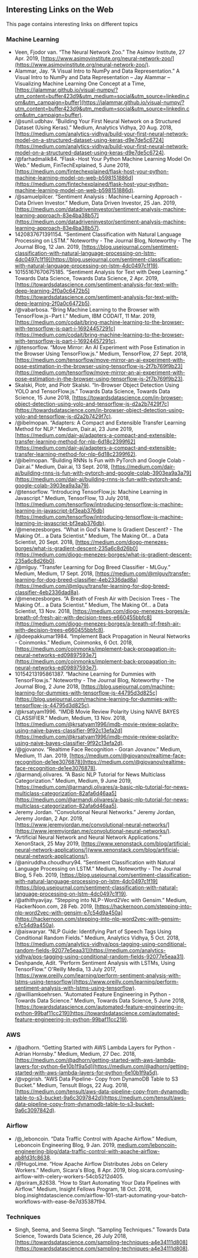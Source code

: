 ## Interesting Links on the Web

This page contains interesting links on different topics

### Machine Learning

  * Veen, Fjodor van. “The Neural Network Zoo.” The Asimov Institute, 27 Apr. 2019, [https://www.asimovinstitute.org/neural-network-zoo/](https://www.asimovinstitute.org/neural-network-zoo/).
  * Alammar, Jay. “A Visual Intro to NumPy and Data Representation.” A Visual Intro to NumPy and Data Representation – Jay Alammar – Visualizing Machine Learning One Concept at a Time, [https://jalammar.github.io/visual-numpy/?utm_content=buffer423d9&utm_medium=social&utm_source=linkedin.com&utm_campaign=buffer](https://jalammar.github.io/visual-numpy/?utm_content=buffer423d9&utm_medium=social&utm_source=linkedin.com&utm_campaign=buffer).
  * /@sunil.udbhav. “Building Your First Neural Network on a Structured Dataset (Using Keras).” Medium, Analytics Vidhya, 20 Aug. 2018, [https://medium.com/analytics-vidhya/build-your-first-neural-network-model-on-a-structured-dataset-using-keras-d9e7de5c6724](https://medium.com/analytics-vidhya/build-your-first-neural-network-model-on-a-structured-dataset-using-keras-d9e7de5c6724).
  * /@farhadmalik84. “Flask - Host Your Python Machine Learning Model On Web.” Medium, FinTechExplained, 5 June 2019, [https://medium.com/fintechexplained/flask-host-your-python-machine-learning-model-on-web-b598151886d](https://medium.com/fintechexplained/flask-host-your-python-machine-learning-model-on-web-b598151886d).
  * /@samuelpilcer. “Sentiment Analysis : Machine-Learning Approach - Data Driven Investor.” Medium, Data Driven Investor, 25 Jan. 2019, [https://medium.com/datadriveninvestor/sentiment-analysis-machine-learning-approach-83e4ba38b57](https://medium.com/datadriveninvestor/sentiment-analysis-machine-learning-approach-83e4ba38b57).
  * 1420837671391154. “Sentiment Classification with Natural Language Processing on LSTM.” Noteworthy - The Journal Blog, Noteworthy - The Journal Blog, 12 Jan. 2019, [https://blog.usejournal.com/sentiment-classification-with-natural-language-processing-on-lstm-4dc0497c1f19](https://blog.usejournal.com/sentiment-classification-with-natural-language-processing-on-lstm-4dc0497c1f19).
  * 10155167670675185. “Sentiment Analysis for Text with Deep Learning.” Towards Data Science, Towards Data Science, 2 Apr. 2019, [https://towardsdatascience.com/sentiment-analysis-for-text-with-deep-learning-2f0a0c6472b5](https://towardsdatascience.com/sentiment-analysis-for-text-with-deep-learning-2f0a0c6472b5).
  * /@vabarbosa. “Bring Machine Learning to the Browser with TensorFlow.js - Part I.” Medium, IBM CODAIT, 11 Mar. 2019, [https://medium.com/codait/bring-machine-learning-to-the-browser-with-tensorflow-js-part-i-16924457291c](https://medium.com/codait/bring-machine-learning-to-the-browser-with-tensorflow-js-part-i-16924457291c).
  * /@tensorflow. “Move Mirror: An AI Experiment with Pose Estimation in the Browser Using TensorFlow.js.” Medium, TensorFlow, 27 Sept. 2018, [https://medium.com/tensorflow/move-mirror-an-ai-experiment-with-pose-estimation-in-the-browser-using-tensorflow-js-2f7b769f9b23](https://medium.com/tensorflow/move-mirror-an-ai-experiment-with-pose-estimation-in-the-browser-using-tensorflow-js-2f7b769f9b23).
  * Skalski, Piotr, and Piotr Skalski. “In-Browser Object Detection Using YOLO and TensorFlow.js.” Towards Data Science, Towards Data Science, 15 June 2018, [https://towardsdatascience.com/in-browser-object-detection-using-yolo-and-tensorflow-js-d2a2b7429f7c](https://towardsdatascience.com/in-browser-object-detection-using-yolo-and-tensorflow-js-d2a2b7429f7c).
  * /@ibelmopan. “Adapters: A Compact and Extensible Transfer Learning Method for NLP.” Medium, Dair.ai, 23 June 2019, [https://medium.com/dair-ai/adapters-a-compact-and-extensible-transfer-learning-method-for-nlp-6d18c2399f62](https://medium.com/dair-ai/adapters-a-compact-and-extensible-transfer-learning-method-for-nlp-6d18c2399f62).
  * /@ibelmopan. “Building RNNs Is Fun with PyTorch and Google Colab - Dair.ai.” Medium, Dair.ai, 13 Sept. 2018, [https://medium.com/dair-ai/building-rnns-is-fun-with-pytorch-and-google-colab-3903ea9a3a79](https://medium.com/dair-ai/building-rnns-is-fun-with-pytorch-and-google-colab-3903ea9a3a79).
  * /@tensorflow. “Introducing TensorFlow.js: Machine Learning in Javascript.” Medium, TensorFlow, 13 July 2018, [https://medium.com/tensorflow/introducing-tensorflow-js-machine-learning-in-javascript-bf3eab376db](https://medium.com/tensorflow/introducing-tensorflow-js-machine-learning-in-javascript-bf3eab376db).
  * /@menezesborges. “What in God's Name Is Gradient Descent? - The Making Of... a Data Scientist.” Medium, The Making Of... a Data Scientist, 20 Sept. 2018, [https://medium.com/diogo-menezes-borges/what-is-gradient-descent-235a6c8d26b0](https://medium.com/diogo-menezes-borges/what-is-gradient-descent-235a6c8d26b0).
  * /@mlguy. “Transfer Learning for Dog Breed Classifier - MLGuy.” Medium, Medium, 17 Sept. 2018, [https://medium.com/@mlguy/transfer-learning-for-dog-breed-classifier-4eb2336dad8a](https://medium.com/@mlguy/transfer-learning-for-dog-breed-classifier-4eb2336dad8a).
  * /@menezesborges. “A Breath of Fresh Air with Decision Trees - The Making Of... a Data Scientist.” Medium, The Making Of... a Data Scientist, 13 Nov. 2018, [https://medium.com/diogo-menezes-borges/a-breath-of-fresh-air-with-decision-trees-e660455bbfc8](https://medium.com/diogo-menezes-borges/a-breath-of-fresh-air-with-decision-trees-e660455bbfc8).
  * /@deepakkumar1984. “Implement Back Propagation in Neural Networks - Coinmonks.” Medium, Coinmonks, 6 Oct. 2018, [https://medium.com/coinmonks/implement-back-propagation-in-neural-networks-ed09897593e7](https://medium.com/coinmonks/implement-back-propagation-in-neural-networks-ed09897593e7).
  * 10154213195861387. “Machine Learning for Dummies with TensorFlow.js.” Noteworthy - The Journal Blog, Noteworthy - The Journal Blog, 2 June 2018, [https://blog.usejournal.com/machine-learning-for-dummies-with-tensorflow-js-44795d3d825c](https://blog.usejournal.com/machine-learning-for-dummies-with-tensorflow-js-44795d3d825c).
  * /@krsatyam1996. “IMDB Movie Review Polarity Using NAIVE BAYES CLASSIFIER.” Medium, Medium, 13 Nov. 2018, [https://medium.com/@krsatyam1996/imdb-movie-review-polarity-using-naive-bayes-classifier-9f92c13efa2d](https://medium.com/@krsatyam1996/imdb-movie-review-polarity-using-naive-bayes-classifier-9f92c13efa2d).
  * /@gjovanov. “Realtime Face Recognition - Goran Jovanov.” Medium, Medium, 11 Jan. 2019, [https://medium.com/@gjovanov/realtime-face-recognition-de1ee3076878](https://medium.com/@gjovanov/realtime-face-recognition-de1ee3076878).
  * /@armandj.olivares. “A Basic NLP Tutorial for News Multiclass Categorization.” Medium, Medium, 9 June 2019, [https://medium.com/@armandj.olivares/a-basic-nlp-tutorial-for-news-multiclass-categorization-82afa6d46aa5](https://medium.com/@armandj.olivares/a-basic-nlp-tutorial-for-news-multiclass-categorization-82afa6d46aa5).
  * Jeremy Jordan. “Convolutional Neural Networks.” Jeremy Jordan, Jeremy Jordan, 2 Apr. 2019, [https://www.jeremyjordan.me/convolutional-neural-networks/](https://www.jeremyjordan.me/convolutional-neural-networks/).
  * “Artificial Neural Network and Neural Network Applications.” XenonStack, 25 May 2019, [https://www.xenonstack.com/blog/artificial-neural-network-applications/](www.xenonstack.com/blog/artificial-neural-network-applications/).
  * /@aniruddha.choudhury94. “Sentiment Classification with Natural Language Processing on LSTM.” Medium, Noteworthy - The Journal Blog, 5 Feb. 2019, [https://blog.usejournal.com/sentiment-classification-with-natural-language-processing-on-lstm-4dc0497c1f19](https://blog.usejournal.com/sentiment-classification-with-natural-language-processing-on-lstm-4dc0497c1f19).
  * /@athithyavijay. “Stepping into NLP - Word2Vec with Gensim.” Medium, HackerNoon.com, 28 Feb. 2019, [https://hackernoon.com/stepping-into-nlp-word2vec-with-gensim-e7c54d9a450a](https://hackernoon.com/stepping-into-nlp-word2vec-with-gensim-e7c54d9a450a).
  * /@aiswaryar. “NLP Guide: Identifying Part of Speech Tags Using Conditional Random Fields.” Medium, Analytics Vidhya, 5 Oct. 2018, [https://medium.com/analytics-vidhya/pos-tagging-using-conditional-random-fields-92077e5eaa31](https://medium.com/analytics-vidhya/pos-tagging-using-conditional-random-fields-92077e5eaa31).
  * Deshpande, Adit. “Perform Sentiment Analysis with LSTMs, Using TensorFlow.” O'Reilly Media, 13 July 2017, [https://www.oreilly.com/learning/perform-sentiment-analysis-with-lstms-using-tensorflow](https://www.oreilly.com/learning/perform-sentiment-analysis-with-lstms-using-tensorflow).
  * /@williamkoehrsen. “Automated Feature Engineering in Python - Towards Data Science.” Medium, Towards Data Science, 5 June 2018, [https://towardsdatascience.com/automated-feature-engineering-in-python-99baf11cc219](https://towardsdatascience.com/automated-feature-engineering-in-python-99baf11cc219).


### AWS
  * /@adhorn. “Getting Started with AWS Lambda Layers for Python - Adrian Hornsby.” Medium, Medium, 27 Dec. 2018, [https://medium.com/@adhorn/getting-started-with-aws-lambda-layers-for-python-6e10b1f9a5d](https://medium.com/@adhorn/getting-started-with-aws-lambda-layers-for-python-6e10b1f9a5d).
  * /@vpgirish. “AWS Data Pipeline- Copy from DynamoDB Table to S3 Bucket.” Medium, Tensult Blogs, 22 Aug. 2018, [https://medium.com/tensult/aws-data-pipeline-copy-from-dynamodb-table-to-s3-bucket-9a6c3097842d](https://medium.com/tensult/aws-data-pipeline-copy-from-dynamodb-table-to-s3-bucket-9a6c3097842d).

### Airflow

  * /@_leboncoin. “Data Traffic Control with Apache Airflow.” Medium, Leboncoin Engineering Blog, 9 Jan. 2019, [medium.com/leboncoin-engineering-blog/data-traffic-control-with-apache-airflow-ab8fd3fc8638](medium.com/leboncoin-engineering-blog/data-traffic-control-with-apache-airflow-ab8fd3fc8638).
  * /@HugoLime. “How Apache Airflow Distributes Jobs on Celery Workers.” Medium, Sicara's Blog, 8 Apr. 2019, blog.sicara.com/using-airflow-with-celery-workers-54cb5212d405.
  * /@sriram_82638. “How to Start Automating Your Data Pipelines with Airflow.” Medium, Insight Fellows Program, 18 Oct. 2018, blog.insightdatascience.com/airflow-101-start-automating-your-batch-workflows-with-ease-8e7d35387f94.  


### Techniques

  * Singh, Seema, and Seema Singh. “Sampling Techniques.” Towards Data Science, Towards Data Science, 26 July 2018, [https://towardsdatascience.com/sampling-techniques-a4e34111d808](https://towardsdatascience.com/sampling-techniques-a4e34111d808).
